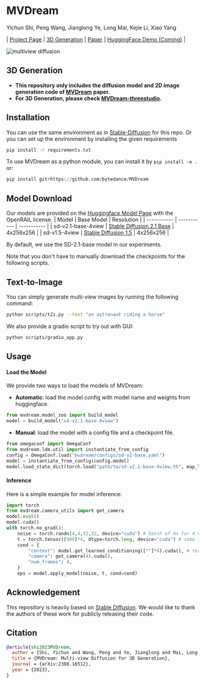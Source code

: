 # MVDream
Yichun Shi, Peng Wang, Jianglong Ye, Long Mai, Kejie Li, Xiao Yang

| [Project Page](https://mv-dream.github.io/) | [3D Generation](https://github.com/bytedance/MVDream-threestudio) | [Paper](https://arxiv.org/abs/2308.16512) | [HuggingFace Demo (Coming)]() |

![multiview diffusion](https://github.com/bytedance/MVDream/assets/21265012/849cb798-1d97-42fd-9f02-c23b0dc507d5)

## 3D Generation

- **This repository only includes the diffusion model and 2D image generation code of [MVDream](https://mv-dream.github.io/index.html) paper.**
- **For 3D Generation, please check [MVDream-threestudio](https://github.com/bytedance/MVDream-threestudio).**


## Installation
You can use the same environment as in [Stable-Diffusion](https://github.com/Stability-AI/stablediffusion) for this repo. Or you can set up the environment by installing the given requirements
``` bash
pip install -r requirements.txt
```

To use MVDream as a python module, you can install it by `pip install -e .` or:
``` python
pip install git+https://github.com/bytedance/MVDream
```

## Model Download
Our models are provided on the [Huggingface Model Page](https://huggingface.co/MVDream/MVDream/) with the OpenRAIL license.
| Model      | Base Model | Resolution |
| ----------- | ----------- | ----------- |
| sd-v2.1-base-4view   | [Stable Diffusion 2.1 Base](https://huggingface.co/stabilityai/stable-diffusion-2-1-base) | 4x256x256 |
| sd-v1.5-4view        | [Stable Diffusion 1.5](https://huggingface.co/runwayml/stable-diffusion-v1-5)             | 4x256x256 |

By default, we use the SD-2.1-base model in our experiments. 

Note that you don't have to manually download the checkpoints for the following scripts.


## Text-to-Image

You can simply generate multi-view images by running the following command:

``` bash
python scripts/t2i.py --text "an astronaut riding a horse"
```
We also provide a gradio script to try out with GUI:

``` bash
python scripts/gradio_app.py
```

## Usage
#### Load the Model
We provide two ways to load the models of MVDream:
- **Automatic**: load the model config with model name and weights from huggingface.
``` python
from mvdream.model_zoo import build_model
model = build_model("sd-v2.1-base-4view")
```
- **Manual**: load the model with a config file and a checkpoint file.
``` python
from omegaconf import OmegaConf
from mvdream.ldm.util import instantiate_from_config
config = OmegaConf.load("mvdream/configs/sd-v2-base.yaml")
model = instantiate_from_config(config.model)
model.load_state_dict(torch.load("path/to/sd-v2.1-base-4view.th", map_location='cpu'))
```

#### Inference
Here is a simple example for model inference:
``` python
import torch
from mvdream.camera_utils import get_camera
model.eval()
model.cuda()
with torch.no_grad():
    noise = torch.randn(4,4,32,32, device="cuda") # batch of 4x for 4 views, latent size 32=256/8
    t = torch.tensor([999]*4, dtype=torch.long, device="cuda") # same timestep for 4 views
    cond = {
        "context": model.get_learned_conditioning([""]*4).cuda(), # text embeddings
        "camera": get_camera(4).cuda(),
        "num_frames": 4,
    }
    eps = model.apply_model(noise, t, cond=cond)
```


## Acknowledgement
This repository is heavily based on [Stable Diffusion](https://huggingface.co/stabilityai/stable-diffusion-2-1-base). We would like to thank the authors of these work for publicly releasing their code.

## Citation
``` bibtex
@article{shi2023MVDream,
  author = {Shi, Yichun and Wang, Peng and Ye, Jianglong and Mai, Long and Li, Kejie and Yang, Xiao},
  title = {MVDream: Multi-view Diffusion for 3D Generation},
  journal = {arXiv:2308.16512},
  year = {2023},
}
```
